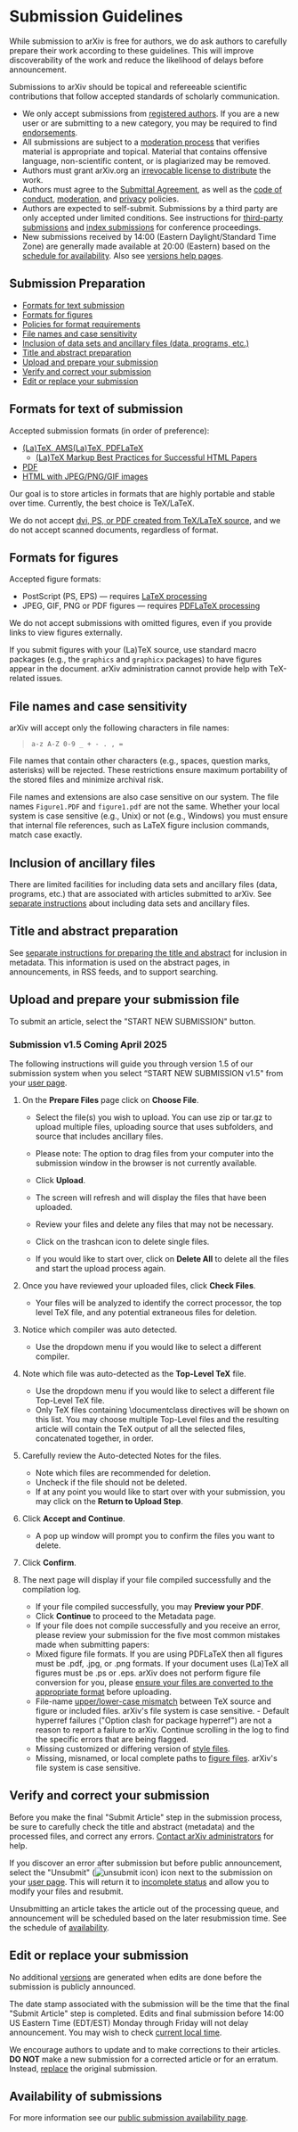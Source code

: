 # Submission Guidelines

<span id="guidelines"></span>

While submission to arXiv is free for authors, we do ask authors to carefully prepare their work according to these guidelines. This will improve discoverability of the work and reduce the likelihood of delays before announcement.

Submissions to arXiv should be topical and refereeable scientific contributions that follow accepted standards of scholarly communication.

-   We only accept submissions from [registered authors](../registerhelp.md). If you are a new user or are submitting to a new category, you may be required to find [endorsements](../endorsement.md).
-   All submissions are subject to a [moderation process](../moderation/index.md) that verifies material is appropriate and topical. Material that contains offensive language, non-scientific content, or is plagiarized may be removed.  
-   Authors must grant arXiv.org an [irrevocable license to distribute](../license/index.md) the work.
-   Authors must agree to the [Submittal Agreement](../policies/submission_agreement.md), as well as the [code of conduct](/help/policies/code_of_conduct.html), [moderation](/help/moderation/index.html), and [privacy](/help/policies/privacy_policy.html) policies.
-   Authors are expected to self-submit. Submissions by a third party are only accepted under limited conditions. See instructions for [third-party submissions](../third_party_submission.md) and [index submissions](../submit_index.md) for conference proceedings.
-   New submissions received by 14:00 (Eastern Daylight/Standard Time Zone) are generally made available at 20:00 (Eastern) based on the [schedule for availability](../availability.md). Also see [versions help pages](../versions.md).

## Submission Preparation

-   [Formats for text submission](#formats-for-text-of-submission)
-   [Formats for figures](#figures)
-   [Policies for format requirements](../policies/format_requirements.md)
-   [File names and case sensitivity](#files)
-   [Inclusion of data sets and ancillary files (data, programs, etc.)](#datasets)
-   [Title and abstract preparation](#prep)
-   [Upload and prepare your submission](#upload)
-   [Verify and correct your submission](#correct)
-   [Edit or replace your submission](#replace)

<span id="text"></span>

## Formats for text of submission

Accepted submission formats
(in order of preference):

-   [(La)TeX, AMS(La)TeX, PDFLaTeX](../submit_tex.md)
    - [(La)TeX Markup Best Practices for Successful HTML Papers](../submit_latex_best_practices.md)
-   [PDF](../submit_pdf.md)
-   [HTML with JPEG/PNG/GIF images](../submit_index.md)

Our goal is to store articles in formats that are highly portable and
stable over time. Currently, the best choice is TeX/LaTeX.

We do not accept [dvi, PS, or PDF created
from TeX/LaTeX source](../faq/whytex.md), and we
do not accept scanned documents, regardless of format.


<span id="figures"></span>

## Formats for figures

Accepted figure formats:

-   PostScript (PS, EPS) &mdash; requires [LaTeX processing](../submit_tex.md#latex)
-   JPEG, GIF, PNG or PDF figures &mdash; requires [PDFLaTeX processing](../submit_tex.md#pdflatex)

We do not accept submissions with omitted figures, even if you provide links to view figures externally.

If you submit figures with your (La)TeX source, use standard macro
packages (e.g., the `graphics` and `graphicx` packages) to have
figures appear in the document. arXiv administration
cannot provide help with TeX-related issues.

<span id="files"></span>

## File names and case sensitivity

arXiv will accept only the following characters in file names:

> `a-z A-Z 0-9 _ + - . , = `

File names that contain other characters (e.g., spaces, question marks,
asterisks) will be rejected. These restrictions ensure maximum portability of the stored
files and minimize archival risk.

File names and extensions are also case sensitive on our system. The
file names `Figure1.PDF` and `figure1.pdf` are not the same. Whether
your local system is case sensitive (e.g., Unix) or not (e.g., Windows)
you must ensure that internal file references, such as LaTeX figure
inclusion commands, match case exactly.

<span id="datasets"></span>

## Inclusion of ancillary files

There are limited facilities for including data sets and ancillary files
(data, programs, etc.) that are associated with articles submitted to
arXiv. See [separate instructions](../ancillary_files.md) about including data sets
and ancillary files.

<span id="prep"></span>

## Title and abstract preparation

See [separate instructions for preparing the title and abstract](../prep.md) for inclusion in metadata. This information is used on the
abstract pages, in announcements, in RSS feeds, and to support
searching.

<span id="upload"></span>
## Upload and prepare your submission file

To submit an article, select the "START NEW SUBMISSION" button. 

### Submission v1.5 Coming April 2025

The following instructions will guide you through version 1.5 of our submission system when you select “START NEW SUBMISSION v1.5" from your [user page](https://arxiv.org/user).

1. On the **Prepare Files** page click on **Choose File**.
    - Select the file(s) you wish to upload. You can use zip or tar.gz to upload multiple files, uploading source that uses subfolders, and source that includes ancillary files. 
     - Please note: The option to drag files from your computer into the submission window in the browser is not currently available.

    - Click **Upload**.
    - The screen will refresh and will display the files that have been uploaded. 
    - Review your files and delete any files that may not be necessary.
    - Click on the trashcan icon to delete single files.
    - If you would like to start over, click on **Delete All** to delete all the files and start the upload process again.

2. Once you have reviewed your uploaded files, click **Check Files**.
    - Your files will be analyzed  to identify the correct processor, the top level TeX file, and any potential extraneous files for deletion.

3. Notice which compiler was auto detected. 
    - Use the dropdown menu if you would like to select a different compiler.

4. Note which file was auto-detected as the **Top-Level TeX** file.
    - Use the dropdown menu if you would like to select a different file Top-Level TeX file.
    - Only TeX files containing \documentclass directives will be shown on this list. You may choose multiple Top-Level files and the resulting article will contain the TeX output of all the selected files, concatenated together, in order. 

5. Carefully review the Auto-detected Notes for the files.
    - Note which files are recommended for deletion.
     - Uncheck if the file should not be deleted.
     - If at any point you would like to start over with your submission, you may click on the **Return to Upload Step**.

6. Click **Accept and Continue**.
    - A pop up window will prompt you to confirm the files you want to delete.

7. Click **Confirm**.

8. The next page will display if your file compiled successfully and the compilation log. 
    - If your file compiled successfully, you may **Preview your PDF**.
    - Click **Continue** to proceed to the Metadata page. 
    - If your file does not compile successfully and you receive an error, please review your submission for the five most common mistakes made when submitting papers: 
    - Mixed figure file formats. If you are using PDFLaTeX then all figures must be .pdf, .jpg, or .png formats. If your document uses (La)TeX all figures must be .ps or .eps. arXiv does not perform figure file conversion for you, please [ensure your files are converted to the appropriate format](../faq/mistakes.md#mixed) before uploading.
     - File-name [upper/lower-case mismatch](../faq/mistakes.md#case_filenames) between TeX source and figure or included files. arXiv's file system is case sensitive.       - Default hyperref failures ("Option clash for package hyperref") are not a reason to report a failure to arXiv. Continue scrolling in the log to find the specific errors that are being flagged.
     - Missing customized or differing version of [style files](../faq/mistakes.md#missing_macro).
     - Missing, misnamed, or local complete paths to [figure files](../faq/mistakes.md#abs_filenames). arXiv's file system is case sensitive.

<span id="correct"></span>


## Verify and correct your submission

Before you make the final "Submit Article" step in the submission
process, be sure to carefully check the title and abstract (metadata)
and the processed files, and correct any errors. [Contact arXiv
administrators](../contact.md) for help.

If you discover an error after submission but before public announcement,
select the "Unsubmit" (![unsubmit icon](../../assets/unsubmit.png)) icon
next to the submission on your [user page](http://arxiv.org/user). This will
return it to [incomplete status](../submit_status.md#incomplete) and allow you to
modify your files and resubmit.

Unsubmitting an article takes the article out of the processing queue, and announcement will be scheduled based on the later resubmission time. See the schedule of [availability](../availability.md).

<span id="replace"></span>

## Edit or replace your submission

No additional [versions](../versions.md) are generated when edits are done before the submission is publicly announced.

The date stamp associated with the submission will
be the time that the final "Submit Article" step is completed. Edits and
final submission before 14:00 US Eastern Time (EDT/EST) Monday through
Friday will not delay announcement. You may wish to check [current local
time](http://arXiv.org/localtime).

We encourage authors to update and to make corrections to their
articles. **DO NOT** make a new submission for a corrected article or
for an erratum. Instead, [replace](../replace.md) the original submission.

<span id="availability"></span>

## Availability of submissions

For more information see our [public submission availability page](../availability.md).
